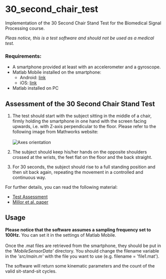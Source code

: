 # 30_second_chair_test
Implementation of the 30 Second Chair Stand Test for the Biomedical Signal Processing course.

*Pleas notice, this is a test software and should not be used as a medical test.*

### Requirements:
* A smartphone provided at least with an accelerometer and a gyroscope.
* Matlab Mobile installed on the smartphone:
  * Android: [link](https://play.google.com/store/apps/details?id=com.mathworks.matlabmobile&hl=it&gl=US)
  * iOS: [link](https://apps.apple.com/it/app/matlab-mobile/id370976661)
* Matlab installed on PC


## Assessment of the 30 Second Chair Stand Test
1. The test should start with the subject sitting in the middle of a chair, firmly holding the smartphone in one hand with the screen facing upwards, i.e. with Z-axis perpendicular to the floor. Please refer to the following image from Mathworks website:\
\
![Axes orientation](https://www.mathworks.com/matlabcentral/answers/uploaded_files/162922/image.jpeg)

2. The subject should keep his/her hands on the opposite shoulders crossed at the wrists, the feet flat on the floor and the back straight.

3. For 30 seconds, the subject should rise to a full standing position and then sit back again, repeating the movement in a controlled and continuous way.

For further details, you can read the following material:

- [Test Assessment](https://www.cdc.gov/steadi/pdf/STEADI-Assessment-30Sec-508.pdf)
- [Millor et al. paper](https://www2.unavarra.es/gesadj/depCSalud/mikel_izquierdo/06472000.pdf)


## Usage
**Please notice that the software assumes a sampling frequency set to 100Hz.** You can set it in the settings of Matlab Mobile.\
\
Once the .mat files are retrieved from the smartphone, they should be put in the *'MobileSensorData'* directory.
You should change the filename variable in the *'src/main.m'* with the file you want to use (e.g. filename = 'file1.mat').

The software will return some kinematic parameters and the count of the valid sit-stand-sit cycles.
